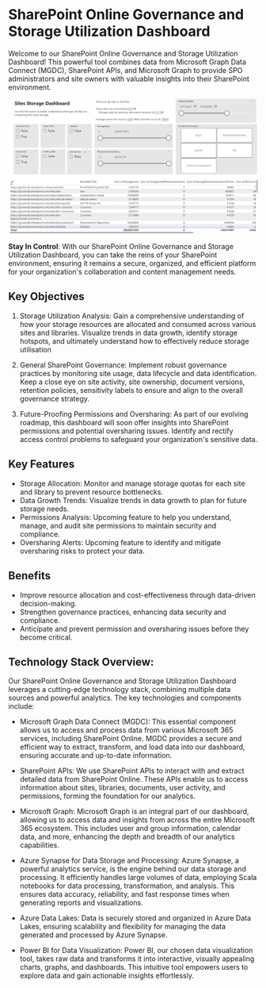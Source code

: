 # SharePoint Online Governance and Storage Utilization Dashboard

Welcome to our SharePoint Online Governance and Storage Utilization Dashboard! This powerful tool combines data from Microsoft Graph Data Connect (MGDC), SharePoint APIs, and Microsoft Graph to provide SPO administrators and site owners with valuable insights into their SharePoint environment.

![Sites Dashboard](resources\site-dash.png)


**Stay In Control**: With our SharePoint Online Governance and Storage Utilization Dashboard, you can take the reins of your SharePoint environment, ensuring it remains a secure, organized, and efficient platform for your organization's collaboration and content management needs.

## Key Objectives

1. Storage Utilization Analysis: Gain a comprehensive understanding of how your storage resources are allocated and consumed across various sites and libraries. Visualize trends in data growth, identify storage hotspots, and ultimately understand how to effectively reduce storage utilisation

2. General SharePoint Governance: Implement robust governance practices by monitoring site usage, data lifecycle and data identification. Keep a close eye on site activity, site ownership, document versions, retention policies, sensitivity labels to ensure and align to the overall governance strategy.

3. Future-Proofing Permissions and Oversharing: As part of our evolving roadmap, this dashboard will soon offer insights into SharePoint permissions and potential oversharing issues. Identify and rectify access control problems to safeguard your organization's sensitive data.

## Key Features

* Storage Allocation: Monitor and manage storage quotas for each site and library to prevent resource bottlenecks.
* Data Growth Trends: Visualize trends in data growth to plan for future storage needs.
* Permissions Analysis: Upcoming feature to help you understand, manage, and audit site permissions to maintain security and compliance.
* Oversharing Alerts: Upcoming feature to identify and mitigate oversharing risks to protect your data.

## Benefits

* Improve resource allocation and cost-effectiveness through data-driven decision-making.
* Strengthen governance practices, enhancing data security and compliance.
* Anticipate and prevent permission and oversharing issues before they become critical.

## Technology Stack Overview:

Our SharePoint Online Governance and Storage Utilization Dashboard leverages a cutting-edge technology stack, combining multiple data sources and powerful analytics. The key technologies and components include:

* Microsoft Graph Data Connect (MGDC): This essential component allows us to access and process data from various Microsoft 365 services, including SharePoint Online. MGDC provides a secure and efficient way to extract, transform, and load data into our dashboard, ensuring accurate and up-to-date information.

* SharePoint APIs: We use SharePoint APIs to interact with and extract detailed data from SharePoint Online. These APIs enable us to access information about sites, libraries, documents, user activity, and permissions, forming the foundation for our analytics.

* Microsoft Graph: Microsoft Graph is an integral part of our dashboard, allowing us to access data and insights from across the entire Microsoft 365 ecosystem. This includes user and group information, calendar data, and more, enhancing the depth and breadth of our analytics capabilities.

* Azure Synapse for Data Storage and Processing: Azure Synapse, a powerful analytics service, is the engine behind our data storage and processing. It efficiently handles large volumes of data, employing Scala notebooks for data processing, transformation, and analysis. This ensures data accuracy, reliability, and fast response times when generating reports and visualizations.

* Azure Data Lakes: Data is securely stored and organized in Azure Data Lakes, ensuring scalability and flexibility for managing the data generated and processed by Azure Synapse.

* Power BI for Data Visualization: Power BI, our chosen data visualization tool, takes raw data and transforms it into interactive, visually appealing charts, graphs, and dashboards. This intuitive tool empowers users to explore data and gain actionable insights effortlessly.

